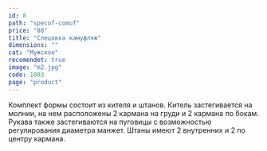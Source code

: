 ```yaml
---
id: 8
path: "specof-comuf"
price: "88"
title: "Спецовка камуфляж"
dimensions: ""
cat: "Мужское"
recomendet: true
image: "m2.jpg"
code: 1003
page: "product"
---
```


Комплект формы состоит из кителя и штанов. Китель застегивается на молнии, на нем расположены 2 кармана на груди и 2 кармана по бокам. Рукава также застегиваются на пуговицы с возможностью регулирования диаметра манжет. Штаны имеют 2 внутренних и 2 по центру кармана.